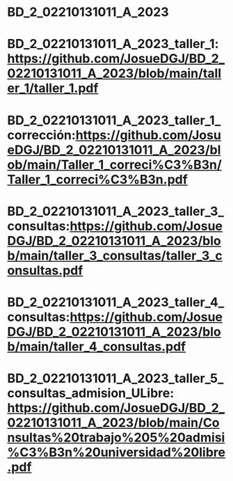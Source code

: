 # BD_2_02210131011_A_2023
# BD_2_02210131011_A_2023_taller_1: https://github.com/JosueDGJ/BD_2_02210131011_A_2023/blob/main/taller_1/taller_1.pdf
# BD_2_02210131011_A_2023_taller_1_corrección:https://github.com/JosueDGJ/BD_2_02210131011_A_2023/blob/main/Taller_1_correci%C3%B3n/Taller_1_correci%C3%B3n.pdf
# BD_2_02210131011_A_2023_taller_3_consultas:https://github.com/JosueDGJ/BD_2_02210131011_A_2023/blob/main/taller_3_consultas/taller_3_consultas.pdf
# BD_2_02210131011_A_2023_taller_4_consultas:https://github.com/JosueDGJ/BD_2_02210131011_A_2023/blob/main/taller_4_consultas.pdf
# BD_2_02210131011_A_2023_taller_5_consultas_admision_ULibre: https://github.com/JosueDGJ/BD_2_02210131011_A_2023/blob/main/Consultas%20trabajo%205%20admisi%C3%B3n%20universidad%20libre.pdf
#
